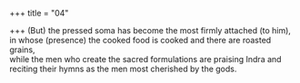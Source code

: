 +++
title = "04"

+++
(But) the pressed soma has become the most firmly attached (to him),  in whose (presence) the cooked food is cooked and there are roasted  grains,  
while the men who create the sacred formulations are praising Indra and  reciting their hymns as the men most cherished by the gods.  